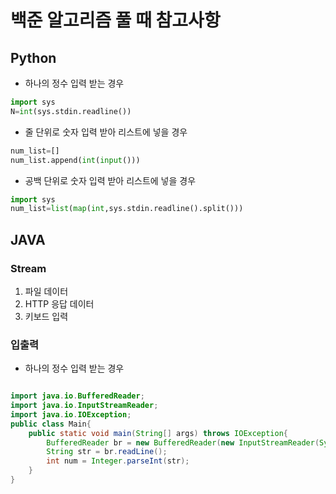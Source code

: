 백준 알고리즘 풀 때 참고사항
===========================
## Python
* 하나의 정수 입력 받는 경우
```python
import sys
N=int(sys.stdin.readline())
```
* 줄 단위로 숫자 입력 받아 리스트에 넣을 경우
```python
num_list=[]
num_list.append(int(input()))
```
* 공백 단위로 숫자 입력 받아 리스트에 넣을 경우
```python
import sys
num_list=list(map(int,sys.stdin.readline().split()))
```

## JAVA
### Stream
1. 파일 데이터
2. HTTP 응답 데이터
3. 키보드 입력

### 입출력
* 하나의 정수 입력 받는 경우
```java

import java.io.BufferedReader;
import java.io.InputStreamReader;
import java.io.IOException;
public class Main{
    public static void main(String[] args) throws IOException{
        BufferedReader br = new BufferedReader(new InputStreamReader(System.in));
        String str = br.readLine();
        int num = Integer.parseInt(str);
    }
}